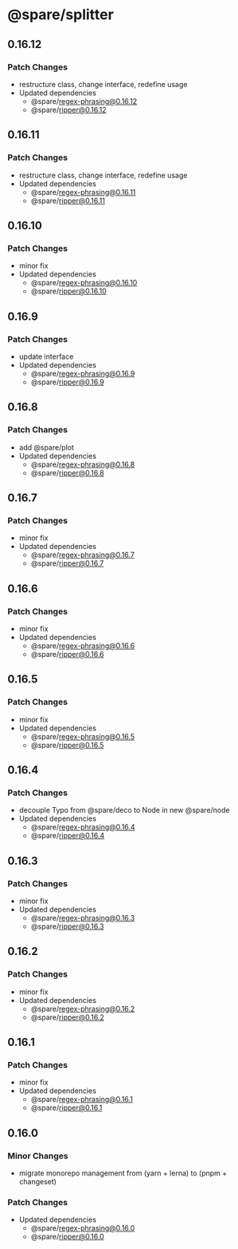 # @spare/splitter

## 0.16.12

### Patch Changes

- restructure class, change interface, redefine usage
- Updated dependencies
  - @spare/regex-phrasing@0.16.12
  - @spare/ripper@0.16.12

## 0.16.11

### Patch Changes

- restructure class, change interface, redefine usage
- Updated dependencies
  - @spare/regex-phrasing@0.16.11
  - @spare/ripper@0.16.11

## 0.16.10

### Patch Changes

- minor fix
- Updated dependencies
  - @spare/regex-phrasing@0.16.10
  - @spare/ripper@0.16.10

## 0.16.9

### Patch Changes

- update interface
- Updated dependencies
  - @spare/regex-phrasing@0.16.9
  - @spare/ripper@0.16.9

## 0.16.8

### Patch Changes

- add @spare/plot
- Updated dependencies
  - @spare/regex-phrasing@0.16.8
  - @spare/ripper@0.16.8

## 0.16.7

### Patch Changes

- minor fix
- Updated dependencies
  - @spare/regex-phrasing@0.16.7
  - @spare/ripper@0.16.7

## 0.16.6

### Patch Changes

- minor fix
- Updated dependencies
  - @spare/regex-phrasing@0.16.6
  - @spare/ripper@0.16.6

## 0.16.5

### Patch Changes

- minor fix
- Updated dependencies
  - @spare/regex-phrasing@0.16.5
  - @spare/ripper@0.16.5

## 0.16.4

### Patch Changes

- decouple Typo from @spare/deco to Node in new @spare/node
- Updated dependencies
  - @spare/regex-phrasing@0.16.4
  - @spare/ripper@0.16.4

## 0.16.3

### Patch Changes

- minor fix
- Updated dependencies
  - @spare/regex-phrasing@0.16.3
  - @spare/ripper@0.16.3

## 0.16.2

### Patch Changes

- minor fix
- Updated dependencies
  - @spare/regex-phrasing@0.16.2
  - @spare/ripper@0.16.2

## 0.16.1

### Patch Changes

- minor fix
- Updated dependencies
  - @spare/regex-phrasing@0.16.1
  - @spare/ripper@0.16.1

## 0.16.0

### Minor Changes

- migrate monorepo management from (yarn + lerna) to (pnpm + changeset)

### Patch Changes

- Updated dependencies
  - @spare/regex-phrasing@0.16.0
  - @spare/ripper@0.16.0
